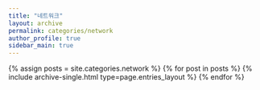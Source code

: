 ```yaml
---
title: "네트워크"
layout: archive
permalink: categories/network
author_profile: true
sidebar_main: true
---
```



{% assign posts = site.categories.network %}
{% for post in posts %} {% include archive-single.html type=page.entries_layout %} {% endfor %}
